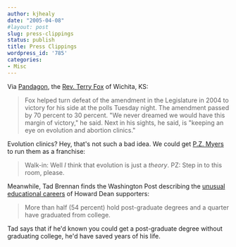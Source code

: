 ```yaml
---
author: kjhealy
date: "2005-04-08"
#layout: post
slug: press-clippings
status: publish
title: Press Clippings
wordpress_id: '785'
categories:
- Misc
---
```


Via [Pandagon](http://www.pandagon.net/mtarchives/004936.html), the [Rev. Terry Fox](http://www.ljworld.com/section/gaymarriage/story/201237) of Wichita, KS:

> Fox helped turn defeat of the amendment in the Legislature in 2004 to victory for his side at the polls Tuesday night. The amendment passed by 70 percent to 30 percent. "We never dreamed we would have this margin of victory," he said. Next in his sights, he said, is "keeping an eye on evolution and abortion clinics."

Evolution clinics? Hey, that's not such a bad idea. We could get [P.Z. Myers](http://pharyngula.org/) to run them as a franchise:

> Walk-in: Well *I* think that evolution is just a *theory*.
>  PZ: Step in to this room, please.

Meanwhile, Tad Brennan finds the Washington Post describing the [unusual educational careers](http://www.washingtonpost.com/wp-dyn/articles/A32379-2005Apr6.html) of Howard Dean supporters:

> More than half (54 percent) hold post-graduate degrees and a quarter have graduated from college.

Tad says that if he'd known you could get a post-graduate degree without graduating college, he'd have saved years of his life.
